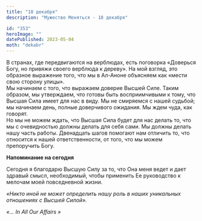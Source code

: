 ```yaml
---
title: "18 декабря"
description: "Мужество Меняться - 18 декабря"

id: "353"
heroImage: ""
datePublished: 2023-05-04
moth: "dekabr"
---
```


В странах, где передвигаются на верблюдах, есть поговорка «Доверься Богу, но
привяжи своего верблюда к дереву». На мой взгляд, это образное выражение того,
что мы в Ал-Аноне объясняем как «мести свою сторону улицы».  
Мы начинаем с того, что выражаем доверие Высшей Силе. Таким образом, мы
утверждаем, что готовы быть восприимчивыми к тому, что Высшая Сила имеет для
нас в виду. Мы не смиряемся с нашей судьбой; мы начинаем день, полные
доверчивого ожидания. Мы ждем чуда, как говорят.  
Но мы не можем ждать, что Высшая Сила будет для нас делать то, что мы с
очевидностью должны делать для себя сами. Мы должны делать нашу часть работы.
Двенадцать шагов помогают нам отличить то, что относится к нашей
ответственности, от того, что мы можем препоручить Богу.

**Напоминание на сегодня**

Сегодня я благодарю Высшую Силу за то, что Она меня ведет и дает здравый
смысл, необходимый, чтобы применить Ее руководство к мелочам моей повседневной
жизни.

_«Никто иной не может определить нашу роль в наших уникальных отношениях с
Высшей Силой»._

_«…_ _In_ _All_ _Our_ _Affairs_ _»_
